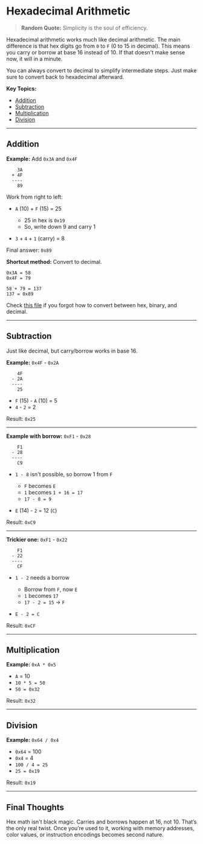 # Hexadecimal Arithmetic

> **Random Quote:** Simplicity is the soul of efficiency.

Hexadecimal arithmetic works much like decimal arithmetic. The main difference is that hex digits go from `0` to `F` (0 to 15 in decimal). This means you carry or borrow at base 16 instead of 10. If that doesn't make sense now, it will in a minute.

You can always convert to decimal to simplify intermediate steps. Just make sure to convert back to hexadecimal afterward.

**Key Topics:**

* [Addition](#addition)
* [Subtraction](#subtraction)
* [Multiplication](#multiplication)
* [Division](#division)

---

## Addition

**Example:** Add `0x3A` and `0x4F`

```
    3A
  + 4F
  ----
    89
```

Work from right to left:

* `A` (10) + `F` (15) = 25

  * 25 in hex is `0x19`
  * So, write down 9 and carry 1

* `3` + `4` + `1` (carry) = 8

Final answer: `0x89`

**Shortcut method:** Convert to decimal.

```
0x3A = 58
0x4F = 79

58 + 79 = 137
137 = 0x89
```

Check [this file](./08_number_systems.md) if you forgot how to convert between hex, binary, and decimal.

---

## Subtraction

Just like decimal, but carry/borrow works in base 16.

**Example:** `0x4F` - `0x2A`

```
    4F
  - 2A
  ----
    25
```

* `F` (15) - `A` (10) = 5
* `4` - `2` = 2

Result: `0x25`

---

**Example with borrow:** `0xF1` - `0x28`

```
    F1
  - 28
  ----
    C9
```

* `1 - 8` isn't possible, so borrow 1 from `F`

  * `F` becomes `E`
  * `1` becomes `1 + 16 = 17`
  * `17 - 8 = 9`

* `E` (14) - `2` = 12 (`C`)

Result: `0xC9`

---

**Trickier one:** `0xF1` - `0x22`

```
    F1
  - 22
  ----
    CF
```

* `1 - 2` needs a borrow

  * Borrow from `F`, now `E`
  * `1` becomes `17`
  * `17 - 2 = 15` → `F`

* `E - 2 = C`

Result: `0xCF`

---

## Multiplication

**Example:** `0xA * 0x5`

* `A` = 10
* `10 * 5 = 50`
* `50 = 0x32`

Result: `0x32`

---

## Division

**Example:** `0x64 / 0x4`

* `0x64` = 100
* `0x4` = 4
* `100 / 4 = 25`
* `25 = 0x19`

Result: `0x19`

---

## Final Thoughts

Hex math isn't black magic. Carries and borrows happen at 16, not 10. That’s the only real twist. Once you’re used to it, working with memory addresses, color values, or instruction encodings becomes second nature.